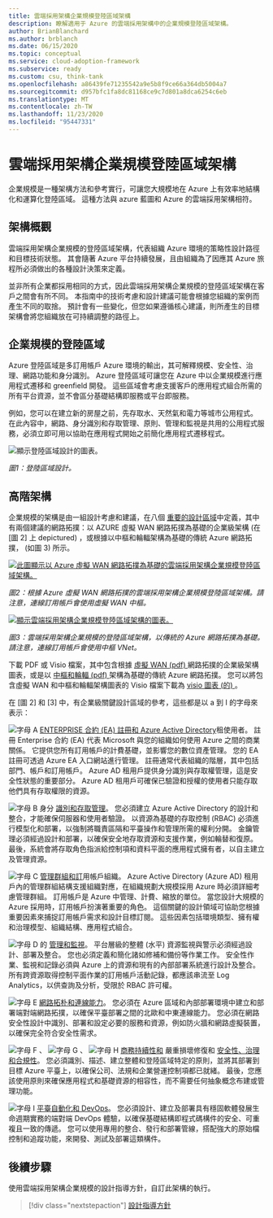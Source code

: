 ```yaml
---
title: 雲端採用架構企業規模登陸區域架構
description: 瞭解適用于 Azure 的雲端採用架構中的企業規模登陸區域架構。
author: BrianBlanchard
ms.author: brblanch
ms.date: 06/15/2020
ms.topic: conceptual
ms.service: cloud-adoption-framework
ms.subservice: ready
ms.custom: csu, think-tank
ms.openlocfilehash: a86439fe71235542a9e5b8f9ce66a364db5004a7
ms.sourcegitcommit: d957bfc1fa8dc81168ce9c7d801a8dca6254c6eb
ms.translationtype: MT
ms.contentlocale: zh-TW
ms.lasthandoff: 11/23/2020
ms.locfileid: "95447331"
---
```

# <a name="cloud-adoption-framework-enterprise-scale-landing-zone-architecture"></a>雲端採用架構企業規模登陸區域架構

企業規模是一種架構方法和參考實行，可讓您大規模地在 Azure 上有效率地結構化和運算化登陸區域。 這種方法與 azure 藍圖和 Azure 的雲端採用架構相符。

## <a name="architecture-overview"></a>架構概觀

雲端採用架構企業規模的登陸區域架構，代表組織 Azure 環境的策略性設計路徑和目標技術狀態。 其會隨著 Azure 平台持續發展，且由組織為了因應其 Azure 旅程所必須做出的各種設計決策來定義。

並非所有企業都採用相同的方式，因此雲端採用架構企業規模的登陸區域架構在客戶之間會有所不同。 本指南中的技術考慮和設計建議可能會根據您組織的案例而產生不同的取捨。 預計會有一些變化，但您如果遵循核心建議，則所產生的目標架構會將您組織放在可持續調整的路徑上。

## <a name="landing-zone-in-enterprise-scale"></a>企業規模的登陸區域

Azure 登陸區域是多訂用帳戶 Azure 環境的輸出，其可解釋規模、安全性、治理、網路功能和身分識別。 Azure 登陸區域可讓您在 Azure 中以企業規模進行應用程式遷移和 greenfield 開發。 這些區域會考慮支援客戶的應用程式組合所需的所有平台資源，並不會區分基礎結構即服務或平台即服務。

例如，您可以在建立新的房屋之前，先存取水、天然氣和電力等城市公用程式。 在此內容中，網路、身分識別和存取管理、原則、管理和監視是共用的公用程式服務，必須立即可用以協助在應用程式開始之前簡化應用程式遷移程式。

![顯示登陸區域設計的圖表。](./media/lz-design.png)

_圖1：登陸區域設計。_

## <a name="high-level-architecture"></a>高階架構

企業規模的架構是由一組設計考慮和建議，在八個 [重要的設計區域](./design-guidelines.md)中定義，其中有兩個建議的網路拓撲：以 AZURE 虛擬 WAN 網路拓撲為基礎的企業級架構 (在 [圖 2] 上 depictured) ，或根據以中樞和輪輻架構為基礎的傳統 Azure 網路拓撲， (如圖 3) 所示。

[![此圖顯示以 Azure 虛擬 WAN 網路拓撲為基礎的雲端採用架構企業規模登陸區域架構。](./media/ns-arch-inline.png)](./media/ns-arch-expanded.png#lightbox)

_圖2：根據 Azure 虛擬 WAN 網路拓撲的雲端採用架構企業規模登陸區域架構。請注意，連線訂用帳戶會使用虛擬 WAN 中樞。_

[![顯示雲端採用架構企業規模登陸區域架構的圖表。](./media/ns-arch-cust-inline.png)](./media/ns-arch-cust-expanded.png#lightbox)

_圖3：雲端採用架構企業規模的登陸區域架構，以傳統的 Azure 網路拓撲為基礎。請注意，連線訂用帳戶會使用中樞 VNet。_

下載 PDF 或 Visio 檔案，其中包含根據 [虛擬 WAN (pdf) ](https://raw.githubusercontent.com/microsoft/CloudAdoptionFramework/master/ready/enterprise-scale-architecture.pdf) 網路拓撲的企業級架構圖表，或是以 [中樞和輪輻 (pdf) ](https://github.com/microsoft/CloudAdoptionFramework/raw/master/ready/enterprise-scale-architecture-cust.pdf) 架構為基礎的傳統 Azure 網路拓撲。 您可以將包含虛擬 WAN 和中樞和輪輻架構圖表的 Visio 檔案下載為 [visio 圖表 (的) ](https://github.com/microsoft/CloudAdoptionFramework/raw/master/ready/enterprise-scale-architecture.vsdx)。

在 [圖 2] 和 [3] 中，有企業級關鍵設計區域的參考，這些都是以 a 到 I 的字母來表示：

![字母 A ](./media/a.png) [ENTERPRISE 合約 (EA) 註冊和 Azure Active Directory](./enterprise-enrollment-and-azure-ad-tenants.md)租使用者。 註冊 Enterprise 合約 (EA) 代表 Microsoft 與您的組織如何使用 Azure 之間的商業關係。 它提供您所有訂用帳戶的計費基礎，並影響您的數位資產管理。 您的 EA 註冊可透過 Azure EA 入口網站進行管理。 註冊通常代表組織的階層，其中包括部門、帳戶和訂用帳戶。 Azure AD 租用戶提供身分識別與存取權管理，這是安全性狀態的重要部分。 Azure AD 租用戶可確保已驗證和授權的使用者只能存取他們具有存取權限的資源。

![字母 B 身分 ](./media/b.png) [識別和存取管理](./identity-and-access-management.md)。 您必須建立 Azure Active Directory 的設計和整合，才能確保伺服器和使用者驗證。 以資源為基礎的存取控制 (RBAC) 必須進行模型化和部署，以強制將職責區隔和平臺操作和管理所需的權利分開。 金鑰管理必須經過設計和部署，以確保安全地存取資源和支援作業，例如輪替和復原。 最後，系統會將存取角色指派給控制項和資料平面的應用程式擁有者，以自主建立及管理資源。

![字母 C ](./media/c.png) [管理群組和訂](./management-group-and-subscription-organization.md)用帳戶組織。 Azure Active Directory (Azure AD) 租用戶內的管理群組結構支援組織對應，在組織規劃大規模採用 Azure 時必須詳細考慮管理群組。 訂用帳戶是 Azure 中管理、計費、縮放的單位。 當您設計大規模的 Azure 採用時，訂用帳戶扮演著重要的角色。 這個關鍵的設計領域可協助您根據重要因素來捕捉訂用帳戶需求和設計目標訂閱。 這些因素包括環境類型、擁有權和治理模型、組織結構、應用程式組合。

![字母 D 的 ](./media/d.png) [管理和監視](./management-and-monitoring.md)。 平台層級的整體 (水平) 資源監視與警示必須經過設計、部署及整合。 您也必須定義和簡化諸如修補和備份等作業工作。 安全性作業、監視和記錄必須與 Azure 上的資源和現有的內部部署系統進行設計及整合。 所有跨資源取得控制平面作業的訂用帳戶活動記錄，都應該串流至 Log Analytics，以供查詢及分析，受限於 RBAC 許可權。

![字母 E ](./media/e.png) [網路拓朴和連線能力](./network-topology-and-connectivity.md)。 您必須在 Azure 區域和內部部署環境中建立和部署端對端網路拓撲，以確保平臺部署之間的北歐和中東連線能力。 您必須在網路安全性設計中識別、部署和設定必要的服務和資源，例如防火牆和網路虛擬裝置，以確保完全符合安全性需求。

![字母 F ](./media/f.png) 、 ![ 字母 G ](./media/g.png) 、 ![ 字母 H ](./media/h.png) [商務持續性和](./business-continuity-and-disaster-recovery.md) 嚴重損壞修復和 [安全性、治理和合規性](./security-governance-and-compliance.md)。 您必須識別、描述、建立整體和登陸區域特定的原則，並將其部署到目標 Azure 平臺上，以確保公司、法規和企業營運控制項都已就緒。 最後，您應該使用原則來確保應用程式和基礎資源的相容性，而不需要任何抽象概念布建或管理功能。

![字母 I ](./media/i.png) [平臺自動化和 DevOps](platform-automation-and-devops.md)。 您必須設計、建立及部署具有穩固軟體發展生命週期實務的端對端 DevOps 體驗，以確保基礎結構即程式碼構件的安全、可重複且一致的傳遞。 您可以使用專用的整合、發行和部署管線，搭配強大的原始檔控制和追蹤功能，來開發、測試及部署這類構件。

## <a name="next-steps"></a>後續步驟

使用雲端採用架構企業規模的設計指導方針，自訂此架構的執行。

> [!div class="nextstepaction"]
> [設計指導方針](./design-guidelines.md)
